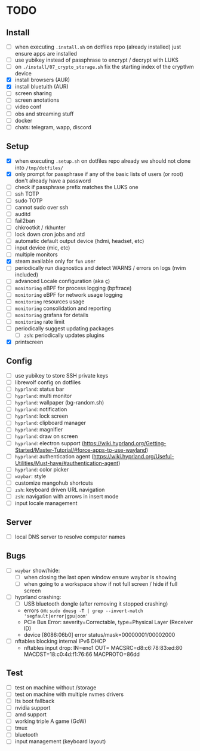 # TODO

## Install

- [ ] when executing `.install.sh` on dotfiles repo (already installed) just ensure apps are installed
- [ ] use yubikey instead of passphrase to encrypt / decrypt with LUKS
- [ ] on `./install/07_crypto_storage.sh` fix the starting index of the cryptlvm device
- [x] install browsers (AUR)
- [x] install bluetuith (AUR)
- [ ] screen sharing
- [ ] screen anotations
- [ ] video conf
- [ ] obs and streaming stuff
- [ ] docker
- [ ] chats: telegram, wapp, discord

## Setup

- [x] when executing `.setup.sh` on dotfiles repo already we should not clone into `/tmp/dotfiles/`
- [x] only prompt for passphrase if any of the basic lists of users (or root) don't already have a password
- [ ] check if passphrase prefix matches the LUKS one
- [ ] ssh TOTP
- [ ] sudo TOTP
- [ ] cannot sudo over ssh
- [ ] auditd
- [ ] fail2ban
- [ ] chkrootkit / rkhunter
- [ ] lock down cron jobs and atd
- [ ] automatic default output device (hdmi, headset, etc)
- [ ] input device (mic, etc)
- [ ] multiple monitors
- [x] steam available only for `fun` user
- [ ] periodically run diagnostics and detect WARNS / errors on logs (nvim included)
- [ ] advanced Locale configuration (aka ç)
- [ ] `monitoring` eBPF for process logging (bpftrace)
- [ ] `monitoring` eBPF for network usage logging
- [ ] `monitoring` resources usage
- [ ] `monitoring` consolidation and reporting
- [ ] `monitoring` grafana for details
- [ ] `monitoring` rate limit
- [ ] periodically suggest updating packages
  - [ ] `zsh`: periodically updates plugins
- [x] printscreen

## Config

- [ ] use yubikey to store SSH private keys
- [ ] librewolf config on dotfiles
- [ ] `hyprland`: status bar
- [ ] `hyprland`: multi monitor
- [ ] `hyprland`: wallpaper (bg-random.sh)
- [ ] `hyprland`: notification
- [ ] `hyprland`: lock screen
- [ ] `hyprland`: clipboard manager
- [ ] `hyprland`: magnifier
- [ ] `hyprland`: draw on screen
- [ ] `hyprland`: electron support (https://wiki.hyprland.org/Getting-Started/Master-Tutorial/#force-apps-to-use-wayland)
- [ ] `hyprland`: authentication agent (https://wiki.hyprland.org/Useful-Utilities/Must-have/#authentication-agent)
- [ ] `hyprland`: color picker
- [ ] `waybar`: style
- [ ] customize mangohub shortcuts
- [ ] `zsh`: keyboard driven URL navigation
- [ ] `zsh`: navigation with arrows in insert mode
- [ ] input locale management

## Server

- [ ] local DNS server to resolve computer names

## Bugs

- [ ] `waybar` show/hide:
  - [ ] when closing the last open window ensure waybar is showing
  - [ ] when going to a workspace show if not full screen / hide if full screen
- [ ] hyprland crashing:
  - [ ] USB bluetooth dongle (after removing it stopped crashing)
  - errors on: `sudo dmesg -T | grep --invert-match 'segfault|error|gpu|oom'`
  - PCIe Bus Error: severity=Correctable, type=Physical Layer (Receiver ID)
  - device [8086:06b0] error status/mask=00000001/00002000
- [ ] nftables blocking internal IPv6 DHCP
  - nftables input drop: IN=eno1 OUT= MACSRC=d8:c6:78:83:ed:80 MACDST=18:c0:4d:f1:76:66 MACPROTO=86dd

## Test

- [ ] test on machine without /storage
- [ ] test on machine with multiple nvmes drivers
- [ ] lts boot fallback
- [ ] nvidia support
- [ ] amd support
- [ ] working triple A game (GoW)
- [ ] tmux
- [ ] bluetooth
- [ ] input management (keyboard layout)
